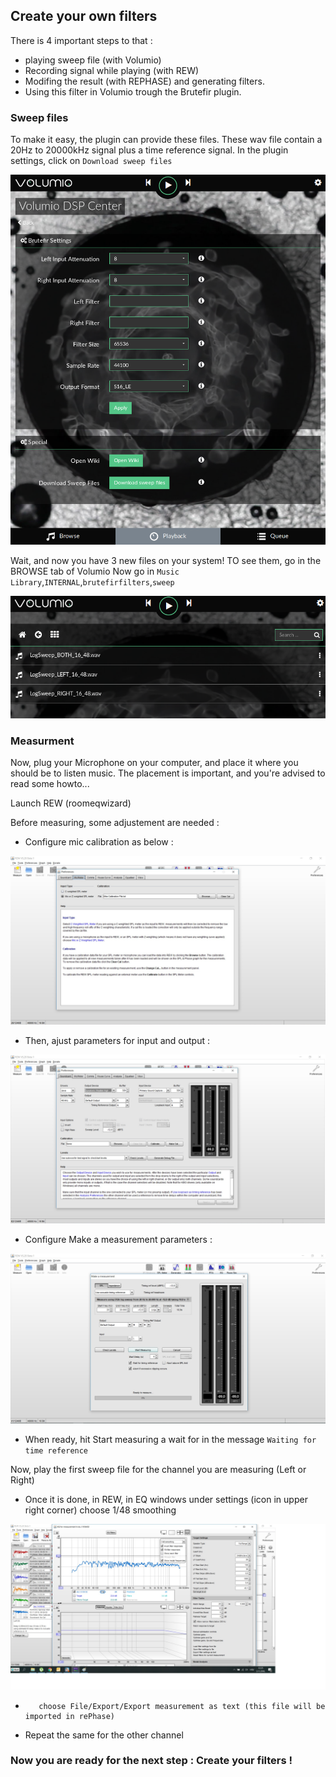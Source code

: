 ## Create your own filters

There is 4 important steps to that :

* playing sweep file (with Volumio)
* Recording signal while playing (with REW)
* Modifing the result (with REPHASE) and generating filters.
* Using this filter in Volumio trough the Brutefir plugin.


### Sweep files

To make it easy, the plugin can provide these files.
These wav file contain a 20Hz to 20000kHz signal plus a time reference signal.
In the plugin settings, click on `Download sweep files`

<img src="./img/general_plugin_settings.png">

Wait, and now you have 3 new files on your system!
TO see them, go in the BROWSE tab of Volumio
Now go in `Music Library`,`INTERNAL`,`brutefirfilters`,`sweep`

<img src="./img/list_sweep_files.png">

### Measurment

Now, plug your Microphone on your computer, and place it where you should be to listen music. The placement is important, and you're advised to read some howto...

Launch REW (roomeqwizard)

Before measuring, some adjustement are needed :

* Configure mic calibration as below :

<img src="./img/preferences_micmeter.jpg">

* Then, ajust parameters for input and output :

<img src="./img/rew_preferences.jpg">

* Configure Make a measurement parameters :

<img src="./img/make_a_measurment.jpg">

* When ready, hit Start measuring a wait for in the message `Waiting for time reference`

Now, play the first sweep file for the channel you are measuring (Left or Right)

* Once it is done, in REW, in EQ windows under settings (icon in upper right corner) choose 1/48 smoothing

<img src="./img/rew_EQ_window.jpg">


-        choose File/Export/Export measurement as text (this file will be imported in rePhase)

* Repeat the same for the other channel



### Now you are ready for the next step : Create your filters !
